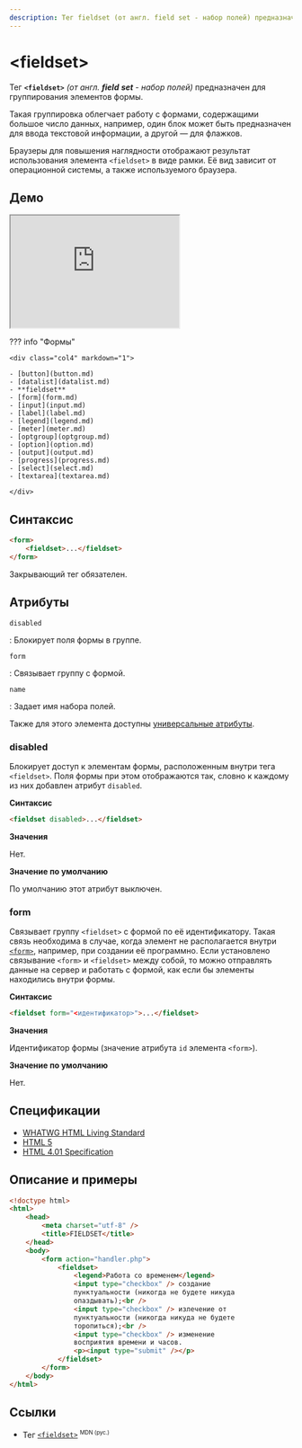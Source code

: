 ```yaml
---
description: Тег fieldset (от англ. field set - набор полей) предназначен для группирования элементов формы
---
```


# &lt;fieldset&gt;

Тег **`<fieldset>`** _(от англ. **field** **set** - набор полей)_ предназначен для группирования элементов формы.

Такая группировка облегчает работу с формами, содержащими большое число данных, например, один блок может быть предназначен для ввода текстовой информации, а другой — для флажков.

Браузеры для повышения наглядности отображают результат использования элемента `<fieldset>` в виде рамки. Её вид зависит от операционной системы, а также используемого браузера.

## Демо

<iframe class="interactive is-tabbed-standard-height" height="200" src="https://interactive-examples.mdn.mozilla.net/pages/tabbed/fieldset.html" title="MDN Web Docs Interactive Example" loading="lazy" data-readystate="complete"></iframe>

??? info "Формы"

    <div class="col4" markdown="1">

    - [button](button.md)
    - [datalist](datalist.md)
    - **fieldset**
    - [form](form.md)
    - [input](input.md)
    - [label](label.md)
    - [legend](legend.md)
    - [meter](meter.md)
    - [optgroup](optgroup.md)
    - [option](option.md)
    - [output](output.md)
    - [progress](progress.md)
    - [select](select.md)
    - [textarea](textarea.md)

    </div>

## Синтаксис

```html
<form>
    <fieldset>...</fieldset>
</form>
```

Закрывающий тег обязателен.

## Атрибуты

`disabled`

: Блокирует поля формы в группе.

`form`

: Связывает группу с формой.

`name`

: Задает имя набора полей.

Также для этого элемента доступны [универсальные атрибуты](uni-attr.md).

### disabled

Блокирует доступ к элементам формы, расположенным внутри тега `<fieldset>`. Поля формы при этом отображаются так, словно к каждому из них добавлен атрибут `disabled`.

**Синтаксис**

```html
<fieldset disabled>...</fieldset>
```

**Значения**

Нет.

**Значение по умолчанию**

По умолчанию этот атрибут выключен.

### form

Связывает группу `<fieldset>` с формой по её идентификатору. Такая связь необходима в случае, когда элемент не располагается внутри [`<form>`](form.md), например, при создании её программно. Если установлено связывание `<form>` и `<fieldset>` между собой, то можно отправлять данные на сервер и работать с формой, как если бы элементы находились внутри формы.

**Синтаксис**

```html
<fieldset form="<идентификатор>">...</fieldset>
```

**Значения**

Идентификатор формы (значение атрибута `id` элемента `<form>`).

**Значение по умолчанию**

Нет.

## Спецификации

-   [WHATWG HTML Living Standard](https://html.spec.whatwg.org/multipage/forms.html#the-fieldset-element)
-   [HTML 5](http://www.w3.org/TR/html5/forms.html#the-fieldset-element)
-   [HTML 4.01 Specification](http://www.w3.org/TR/html401/interact/forms.html#h-17.10)

## Описание и примеры

```html
<!doctype html>
<html>
    <head>
        <meta charset="utf-8" />
        <title>FIELDSET</title>
    </head>
    <body>
        <form action="handler.php">
            <fieldset>
                <legend>Работа со временем</legend>
                <input type="checkbox" /> создание
                пунктуальности (никогда не будете никуда
                опаздывать);<br />
                <input type="checkbox" /> излечение от
                пунктуальности (никогда никуда не будете
                торопиться);<br />
                <input type="checkbox" /> изменение
                восприятия времени и часов.
                <p><input type="submit" /></p>
            </fieldset>
        </form>
    </body>
</html>
```

## Ссылки

-   Тег [`<fieldset>`](https://developer.mozilla.org/ru/docs/Web/HTML/Element/fieldset) <sup><small>MDN (рус.)</small></sup>
